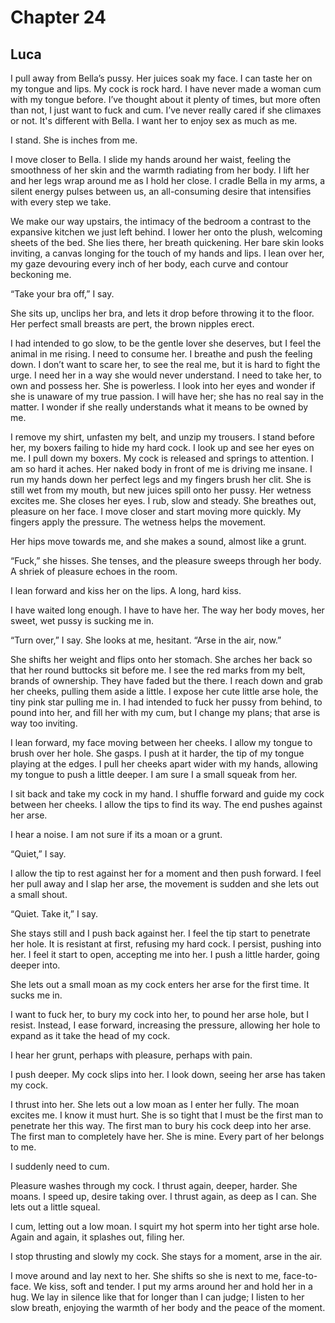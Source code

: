 # Chapter 24
## Luca
 
I pull away from Bella’s pussy. Her juices soak my face. I can taste her on my tongue and lips. My cock is rock hard. I have never made a woman cum with my tongue before. I’ve thought about it plenty of times, but more often than not, I just want to fuck and cum. I’ve never really cared if she climaxes or not. It's different with Bella. I want her to enjoy sex as much as me.
 
I stand. She is inches from me.
 
I move closer to Bella. I slide my hands around her waist, feeling the smoothness of her skin and the warmth radiating from her body. I lift her and her legs wrap around me as I hold her close. I cradle Bella in my arms, a silent energy pulses between us, an all-consuming desire that intensifies with every step we take.
 
We make our way upstairs, the intimacy of the bedroom a contrast to the expansive kitchen we just left behind. I lower her onto the plush, welcoming sheets of the bed. She lies there, her breath quickening. Her bare skin looks inviting, a canvas longing for the touch of my hands and lips. I lean over her, my gaze devouring every inch of her body, each curve and contour beckoning me.
 
“Take your bra off,” I say.
 
She sits up, unclips her bra, and lets it drop before throwing it to the floor. Her perfect small breasts are pert, the brown nipples erect.
 
I had intended to go slow, to be the gentle lover she deserves, but I feel the animal in me rising. I need to consume her. I breathe and push the feeling down. I don’t want to scare her, to see the real me, but it is hard to fight the urge. I need her in a way she would never understand. I need to take her, to own and possess her. She is powerless. I look into her eyes and wonder if she is unaware of my true passion. I will have her; she has no real say in the matter. I wonder if she really understands what it means to be owned by me.
 
I remove my shirt, unfasten my belt, and unzip my trousers. I stand before her, my boxers failing to hide my hard cock. I look up and see her eyes on me. I pull down my boxers. My cock is released and springs to attention. I am so hard it aches. Her naked body in front of me is driving me insane. I run my hands down her perfect legs and my fingers brush her clit. She is still wet from my mouth, but new juices spill onto her pussy. Her wetness excites me. She closes her eyes. I rub, slow and steady. She breathes out, pleasure on her face. I move closer and start moving more quickly. My fingers apply the pressure. The wetness helps the movement.
 
Her hips move towards me, and she makes a sound, almost like a grunt.
 
“Fuck,” she hisses. She tenses, and the pleasure sweeps through her body. A shriek of pleasure echoes in the room.
 
I lean forward and kiss her on the lips. A long, hard kiss.
 
I have waited long enough. I have to have her. The way her body moves, her sweet, wet pussy is sucking me in.
 
“Turn over,” I say. She looks at me, hesitant. “Arse in the air, now.”
 
She shifts her weight and flips onto her stomach. She arches her back so that her round buttocks sit before me. I see the red marks from my belt, brands of ownership. They have faded but the there. I reach down and grab her cheeks, pulling them aside a little. I expose her cute little arse hole, the tiny pink star pulling me in. I had intended to fuck her pussy from behind, to pound into her, and fill her with my cum, but I change my plans; that arse is way too inviting. 

I lean forward, my face moving between her cheeks. I allow my tongue to brush over her hole. She gasps. I push at it harder, the tip of my tongue playing at the edges. I pull her cheeks apart wider with my hands, allowing my tongue to push a little deeper. I am sure I a small squeak from her. 

I sit back and take my cock in my hand. I shuffle forward and guide my cock between her cheeks. I allow the tips to find its way. The end pushes against her arse.
 
I hear a noise. I am not sure if its a moan or a grunt.
 
“Quiet,” I say.
 
I allow the tip to rest against her for a moment and then push forward. I feel her pull away and I slap her arse, the movement is sudden and she lets out a small shout.
 
“Quiet. Take it,” I say.
 
She stays still and I push back against her. I feel the tip start to penetrate her hole. It is resistant at first, refusing my hard cock. I persist, pushing into her. I feel it start to open, accepting me into her. I push a little harder, going deeper into.
 
She lets out a small moan as my cock enters her arse for the first time. It sucks me in.
 
I want to fuck her, to bury my cock into her, to pound her arse hole, but I resist. Instead, I ease forward, increasing the pressure, allowing her hole to expand as it take the head of my cock.
 
I hear her grunt, perhaps with pleasure, perhaps with pain. 
 
I push deeper. My cock slips into her. I look down, seeing her arse has taken my cock.
 
I thrust into her. She lets out a low moan as I enter her fully. The moan excites me. I know it must hurt. She is so tight that I must be the first man to penetrate her this way. The first man to bury his cock deep into her arse. The first man to completely have her. She is mine. Every part of her belongs to me.
 
I suddenly need to cum.
 
Pleasure washes through my cock. I thrust again, deeper, harder. She moans. I speed up, desire taking over. I thrust again, as deep as I can. She lets out a little squeal.
 
I cum, letting out a low moan. I squirt my hot sperm into her tight arse hole. Again and again, it splashes out, filing her.
 
I stop thrusting and slowly my cock. She stays for a moment, arse in the air.
 
I move around and lay next to her. She shifts so she is next to me, face-to-face. We kiss, soft and tender. I put my arms around her and hold her in a hug. We lay in silence like that for longer than I can judge; I listen to her slow breath, enjoying the warmth of her body and the peace of the moment.